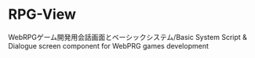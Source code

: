 # RPG-View
WebRPGゲーム開発用会話画面とベーシックシステム/Basic System Script &amp; Dialogue screen component for WebPRG games development
